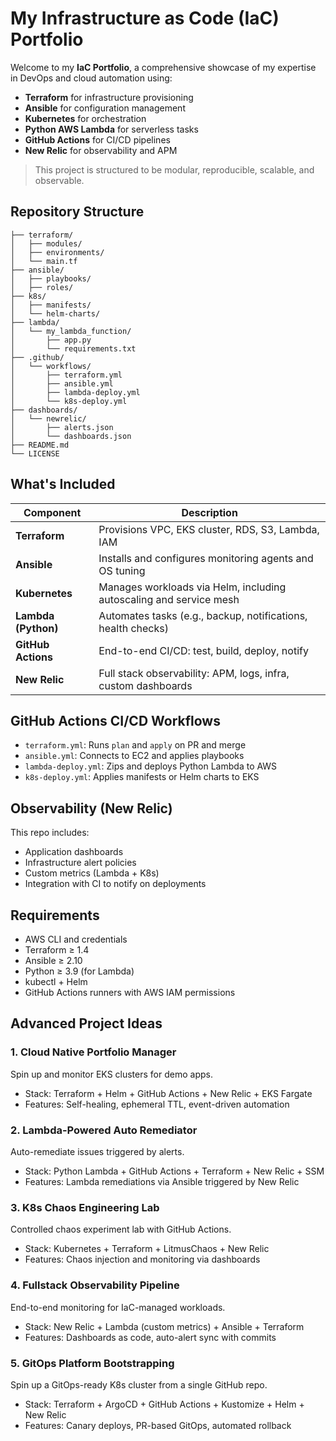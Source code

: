 # My Infrastructure as Code (IaC) Portfolio

Welcome to my **IaC Portfolio**, a comprehensive showcase of my expertise in DevOps and cloud automation using:

* **Terraform** for infrastructure provisioning
* **Ansible** for configuration management
* **Kubernetes** for orchestration
* **Python AWS Lambda** for serverless tasks
* **GitHub Actions** for CI/CD pipelines
* **New Relic** for observability and APM

> This project is structured to be modular, reproducible, scalable, and observable.

## Repository Structure

```plaintext
├── terraform/
│   ├── modules/
│   ├── environments/
│   └── main.tf
├── ansible/
│   ├── playbooks/
│   ├── roles/
├── k8s/
│   ├── manifests/
│   └── helm-charts/
├── lambda/
│   └── my_lambda_function/
│       ├── app.py
│       └── requirements.txt
├── .github/
│   └── workflows/
│       ├── terraform.yml
│       ├── ansible.yml
│       ├── lambda-deploy.yml
│       └── k8s-deploy.yml
├── dashboards/
│   └── newrelic/
│       ├── alerts.json
│       └── dashboards.json
├── README.md
└── LICENSE
```

## What's Included

| Component           | Description                                                        |
| ------------------- | ------------------------------------------------------------------ |
| **Terraform**       | Provisions VPC, EKS cluster, RDS, S3, Lambda, IAM                  |
| **Ansible**         | Installs and configures monitoring agents and OS tuning            |
| **Kubernetes**      | Manages workloads via Helm, including autoscaling and service mesh |
| **Lambda (Python)** | Automates tasks (e.g., backup, notifications, health checks)       |
| **GitHub Actions**  | End-to-end CI/CD: test, build, deploy, notify                      |
| **New Relic**       | Full stack observability: APM, logs, infra, custom dashboards      |

## GitHub Actions CI/CD Workflows

* `terraform.yml`: Runs `plan` and `apply` on PR and merge
* `ansible.yml`: Connects to EC2 and applies playbooks
* `lambda-deploy.yml`: Zips and deploys Python Lambda to AWS
* `k8s-deploy.yml`: Applies manifests or Helm charts to EKS

## Observability (New Relic)

This repo includes:

* Application dashboards
* Infrastructure alert policies
* Custom metrics (Lambda + K8s)
* Integration with CI to notify on deployments

## Requirements

* AWS CLI and credentials
* Terraform ≥ 1.4
* Ansible ≥ 2.10
* Python ≥ 3.9 (for Lambda)
* kubectl + Helm
* GitHub Actions runners with AWS IAM permissions

## Advanced Project Ideas

### 1. Cloud Native Portfolio Manager

Spin up and monitor EKS clusters for demo apps.

* Stack: Terraform + Helm + GitHub Actions + New Relic + EKS Fargate
* Features: Self-healing, ephemeral TTL, event-driven automation

### 2. Lambda-Powered Auto Remediator

Auto-remediate issues triggered by alerts.

* Stack: Python Lambda + GitHub Actions + Terraform + New Relic + SSM
* Features: Lambda remediations via Ansible triggered by New Relic

### 3. K8s Chaos Engineering Lab

Controlled chaos experiment lab with GitHub Actions.

* Stack: Kubernetes + Terraform + LitmusChaos + New Relic
* Features: Chaos injection and monitoring via dashboards

### 4. Fullstack Observability Pipeline

End-to-end monitoring for IaC-managed workloads.

* Stack: New Relic + Lambda (custom metrics) + Ansible + Terraform
* Features: Dashboards as code, auto-alert sync with commits

### 5. GitOps Platform Bootstrapping

Spin up a GitOps-ready K8s cluster from a single GitHub repo.

* Stack: Terraform + ArgoCD + GitHub Actions + Kustomize + Helm + New Relic
* Features: Canary deploys, PR-based GitOps, automated rollback
